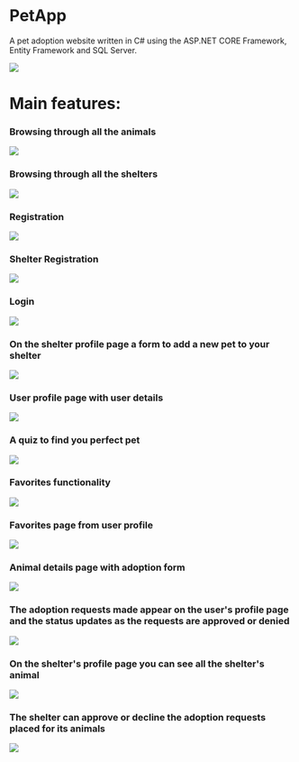 # PetApp
A pet adoption website written in C# using the ASP.NET CORE Framework, Entity Framework and SQL Server.

![](imgForREADME/homepage.gif)

# Main features:

### Browsing through all the animals

![](imgForREADME/animals.png)

### Browsing through all the shelters

![](imgForREADME/shelters.png)

### Registration

![](imgForREADME/register.gif)

### Shelter Registration

![](imgForREADME/register_shelter.jpg)

### Login

![](imgForREADME/login.png)

### On the shelter profile page a form to add a new pet to your shelter

![](imgForREADME/add_pet.gif)

### User profile page with user details

![](imgForREADME/user_details.png)

### A quiz to find you perfect pet

![](imgForREADME/quiz.gif)

### Favorites functionality

![](imgForREADME/favorite.gif)

### Favorites page from user profile

![](imgForREADME/favorites_page.gif)

### Animal details page with adoption form

![](imgForREADME/adoption_form.gif)

### The adoption requests made appear on the user's profile page and the status updates as the requests are approved or denied

![](imgForREADME/requests.gif)

### On the shelter's profile page you can see all the shelter's animal

![](imgForREADME/animals_from_shelter.png)

### The shelter can approve or decline the adoption requests placed for its animals

![](imgForREADME/adoption_requests.gif)

